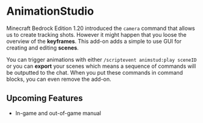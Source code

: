 # AnimationStudio

Minecraft Bedrock Edition 1.20 introduced the `camera` command that allows us to create tracking shots. However it might happen that you loose the overview of the
**keyframes**. This add-on adds a simple to use GUI for creating and editing **scenes**.

You can trigger animations with either `/scriptevent animstud:play sceneID` or you can **export** your scenes which means a sequence of commands will be outputted
to the chat. When you put these commands in command blocks, you can even remove the add-on.


## Upcoming Features

- In-game and out-of-game manual

